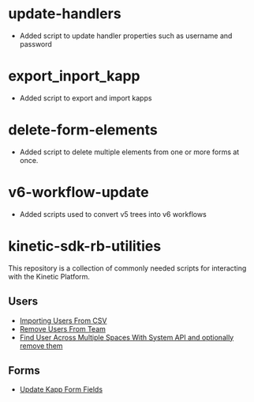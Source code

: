 # update-handlers

-  Added script to update handler properties such as username and password

# export_inport_kapp

-  Added script to export and import kapps

# delete-form-elements

-  Added script to delete multiple elements from one or more forms at once.

# v6-workflow-update

- Added scripts used to convert v5 trees into v6 workflows

# kinetic-sdk-rb-utilities

This repository is a collection of commonly needed scripts for interacting with the Kinetic Platform.

## Users

- [Importing Users From CSV](./import-users/README.md)
- [Remove Users From Team](./remove-users-from-team/README.md)
- [Find User Across Multiple Spaces With System API and optionally remove them](./find-user-in-spaces/README.md)

## Forms

- [Update Kapp Form Fields](./update-kapp-form-fields/README.md)
